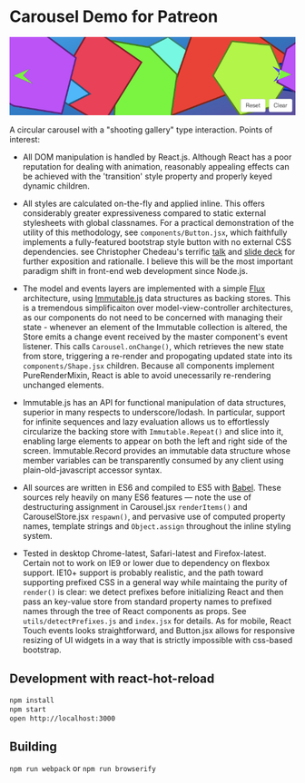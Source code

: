Carousel Demo for Patreon
=========================

[![Screenshot](screenshot.png)](http://aprilarcus.github.io/carousel/)

A circular carousel with a "shooting gallery" type interaction. Points
of interest:

* All DOM manipulation is handled by React.js. Although React has a poor
  reputation for dealing with animation, reasonably appealing effects
  can be achieved with the 'transition' style property and properly
  keyed dynamic children.

* All styles are calculated on-the-fly and applied inline. This offers
  considerably greater expressiveness compared to static external
  stylesheets with global classnames. For a practical demonstration of
  the utility of this methodology, see `components/Button.jsx`,
  which faithfully implements a fully-featured bootstrap style button
  with no external CSS dependencies. see Christopher Chedeau's terrific
  [talk](https://vimeo.com/channels/684289/116209150) and
  [slide deck](http://blog.vjeux.com/2014/javascript/react-css-in-js-nationjs.html) for further exposition and rationalle. I believe this will be the most
  important paradigm shift in front-end web development since Node.js.

* The model and events layers are implemented with a simple [Flux](https://facebook.github.io/flux/)
  architecture, using [Immutable.js](http://facebook.github.io/immutable-js/)
  data structures as backing stores. This is a tremendous simplificaiton
  over model-view-controller architectures, as our components do not
  need to be concerned with managing their state - whenever an element
  of the Immutable collection is altered, the Store emits a change event
  received by the master component's event listener. This calls
  `Carousel.onChange()`, which retrieves the new state from store,
  triggering a re-render and propogating updated state into its
  `components/Shape.jsx` children. Because all components implement
  PureRenderMixin, React is able to avoid unecessarily re-rendering
  unchanged elements.

* Immutable.js has an API for functional manipulation of data
  structures, superior in many respects to underscore/lodash. In
  particular, support for infinite sequences and lazy evaluation allows
  us to effortlessly circularize the backing store with
  `Immutable.Repeat()` and slice into it, enabling large elements to
  appear on both the left and right side of the screen. Immutable.Record
  provides an immutable data structure whose member variables can be
  transparently consumed by any client using plain-old-javascript
  accessor syntax.

* All sources are written in ES6 and compiled to ES5 with [Babel](babeljs.io).
  These sources rely heavily on many ES6 features — note the use of
  destructuring assignment in Carousel.jsx `renderItems()` and
  CarouselStore.jsx `respawn()`, and pervasive use of computed property
  names, template strings and `Object.assign` throughout the inline
  styling system.

* Tested in desktop Chrome-latest, Safari-latest and Firefox-latest.
  Certain not to work on IE9 or lower due to dependency on flexbox
  support. IE10+ support is probably realistic, and the path toward
  supporting prefixed CSS in a general way while maintaing the purity of
  `render()` is clear: we detect prefixes before initializing React and
  then pass an key-value store from standard property names to prefixed
  names through the tree of React components as props. See
  `utils/detectPrefixes.js` and `index.jsx` for details. As for mobile,
  React Touch events looks straightforward, and Button.jsx allows for
  responsive resizing of UI widgets in a way that is strictly impossible
  with css-based bootstrap.

Development with react-hot-reload
---------------------------------

```
npm install
npm start
open http://localhost:3000
```

Building
--------

`npm run webpack` or `npm run browserify`
